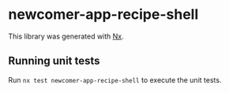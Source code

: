 # newcomer-app-recipe-shell

This library was generated with [Nx](https://nx.dev).

## Running unit tests

Run `nx test newcomer-app-recipe-shell` to execute the unit tests.

